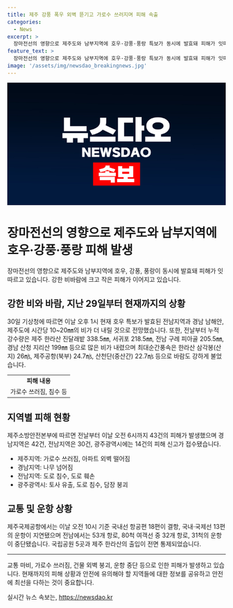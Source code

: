 ```yaml
---
title: 제주 강풍 폭우 외벽 뜯기고 가로수 쓰러지며 피해 속출
categories:
  - News
excerpt: >
  장마전선의 영향으로 제주도와 남부지역에 호우·강풍·풍랑 특보가 동시에 발효돼 피해가 잇따르고 있다. 비행기 운항 차질, 도로 침수, 가로수 쓰러짐 등의 피해가 속출하고 있으며, 기상청은 순간풍속 20m 이상의 매우 강한 바람에 유의해야 함을 당부했다. 30일까지 제주 한라산 진달래밭 338.5㎜, 서귀포 218.5㎜, 전남 구례 피아골 205.5㎜, 경남 산청 지리산 199㎜ 등의 강수량이 기록됐다. 도로 물 범람, 침수, 가로수 쓰러짐 등의 사고가 끊이지 않고 있으며, 항로와 운항이 중단되는 등 여러 영향이 나타나고 있다.
feature_text: >
  장마전선의 영향으로 제주도와 남부지역에 호우·강풍·풍랑 특보가 동시에 발효돼 피해가 잇따르고 있다. 비행기 운항 차질, 도로 침수, 가로수 쓰러짐 등의 피해가 속출하고 있으며, 기상청은 순간풍속 20m 이상의 매우 강한 바람에 유의해야 함을 당부했다. 30일까지 제주 한라산 진달래밭 338.5㎜, 서귀포 218.5㎜, 전남 구례 피아골 205.5㎜, 경남 산청 지리산 199㎜ 등의 강수량이 기록됐다. 도로 물 범람, 침수, 가로수 쓰러짐 등의 사고가 끊이지 않고 있으며, 항로와 운항이 중단되는 등 여러 영향이 나타나고 있다.
image: '/assets/img/newsdao_breakingnews.jpg'
---
```


<p><img src="/assets/img/newsdao_breakingnews.jpg" alt="pcversion 속보" /></p>

<h1>장마전선의 영향으로 제주도와 남부지역에 호우·강풍·풍랑 피해 발생</h1>

<p data-ke-size="size16">장마전선의 영향으로 제주도와 남부지역에 호우, 강풍, 풍랑이 동시에 발효돼 피해가 잇따르고 있습니다. 강한 비바람에 크고 작은 피해가 이어지고 있습니다.</p>

<h2>강한 비와 바람, 지난 29일부터 현재까지의 상황</h2>

<p data-ke-size="size16">30일 기상청에 따르면 이날 오후 1시 현재 호우 특보가 발효된 전남지역과 경남 남해안, 제주도에 시간당 10~20㎜의 비가 더 내릴 것으로 전망했습니다. 또한, 전날부터 누적 강수량은 제주 한라산 진달래밭 338.5㎜, 서귀포 218.5㎜, 전남 구례 피아골 205.5㎜, 경남 산청 지리산 199㎜ 등으로 많은 비가 내렸으며 최대순간풍속은 한라산 삼각봉(산지) 26㎧, 제주공항(북부) 24.7㎧, 산천단(중산간) 22.7㎧ 등으로 바람도 강하게 불었습니다.</p>

<table>
    <tr>
        <td style="text-align: center; height: 17px;"><b>피해 내용</b></td>
    </tr>
    <tr>
        <td style="text-align: center; height: 17px;">가로수 쓰러짐, 침수 등</td>
    </tr>
</table>

<h2>지역별 피해 현황</h2>

<p data-ke-size="size16">제주소방안전본부에 따르면 전날부터 이날 오전 6시까지 43건의 피해가 발생했으며 경남지역은 42건, 전남지역은 30건, 광주광역시에는 14건의 피해 신고가 접수됐습니다.</p>

<ul>
    <li>제주지역: 가로수 쓰러짐, 아파트 외벽 떨어짐</li>
    <li>경남지역: 나무 넘어짐</li>
    <li>전남지역: 도로 침수, 도로 훼손</li>
    <li>광주광역시: 토사 유출, 도로 침수, 담장 붕괴</li>
</ul>

<h2>교통 및 운항 상황</h2>

<p data-ke-size="size16">제주국제공항에서는 이날 오전 10시 기준 국내선 항공편 18편이 결항, 국내·국제선 13편의 운항이 지연됐으며 전남에서는 53개 항로, 80척 여객선 중 32개 항로, 31척의 운항이 중단됐습니다. 국립공원 5곳과 제주 한라산의 출입이 전면 통제되었습니다.</p>

<hr>

<p data-ke-size="size16">교통 마비, 가로수 쓰러짐, 건물 외벽 붕괴, 운항 중단 등으로 인한 피해가 발생하고 있습니다. 현재까지의 피해 상황과 안전에 유의해야 할 지역들에 대한 정보를 공유하고 안전에 최선을 다하는 것이 중요합니다.</p>
실시간 뉴스 속보는, <a href="https://newsdao.kr" rel="dofollow">https://newsdao.kr</a>


